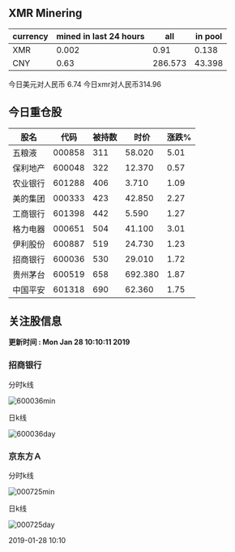 ## XMR Minering

|currency|mined in last 24 hours|all|in pool|
|---|---|---|---|
|XMR|0.002|0.91|0.138|
|CNY|0.63|286.573|43.398|

今日美元对人民币 6.74	今日xmr对人民币314.96


## 今日重仓股 

|股名|代码|被持数|时价|涨跌%|
|---|---|---|---|---|
|五粮液|000858|311|58.020|5.01|
|保利地产|600048|322|12.370|0.57|
|农业银行|601288|406|3.710|1.09|
|美的集团|000333|423|42.850|2.27|
|工商银行|601398|442|5.590|1.27|
|格力电器|000651|504|41.100|3.01|
|伊利股份|600887|519|24.730|1.23|
|招商银行|600036|530|29.010|1.72|
|贵州茅台|600519|658|692.380|1.87|
|中国平安|601318|690|62.360|1.75|

## 关注股信息
**更新时间 : Mon Jan 28 10:10:11 2019**
### 招商银行 
分时k线

![600036min](http://image.sinajs.cn/newchart/min/n/sh600036.gif)

日k线

![600036day](http://image.sinajs.cn/newchart/daily/n/sh600036.gif)

### 京东方Ａ 
分时k线

![000725min](http://image.sinajs.cn/newchart/min/n/sz000725.gif)

日k线

![000725day](http://image.sinajs.cn/newchart/daily/n/sz000725.gif)

2019-01-28 10:10